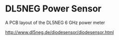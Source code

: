# DL5NEG Power Sensor
A PCB layout of the DL5NEG 6 GHz power meter

http://www.dl5neg.de/diodesensor/diodesensor.html
